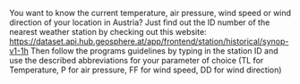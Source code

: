 You want to know the current temperature, air pressure, wind speed or wind direction of your location in Austria?
Just find out the ID number of the nearest weather station by checking out this website: https://dataset.api.hub.geosphere.at/app/frontend/station/historical/synop-v1-1h
Then follow the programs guidelines by typing in the station ID and use the described abbreviations for your parameter of choice (TL for Temperature, P for air pressure, FF for wind speed, DD for wind direction)
